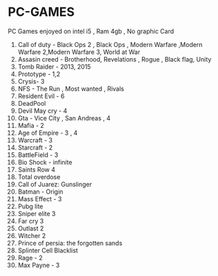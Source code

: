 # PC-GAMES
PC Games enjoyed on intel i5 , Ram 4gb , No graphic Card
  
  1. Call of duty - Black Ops 2 , Black Ops , Modern Warfare ,Modern Warfare 2,Modern Warfare 3, World at War 
  2. Assasin creed - Brotherhood, Revelations , Rogue , Black flag, Unity
  3. Tomb Raider - 2013, 2015
  4. Prototype - 1,2
  5. Crysis- 3
  6. NFS - The Run , Most wanted , Rivals
  7. Resident Evil - 6
  8. DeadPool
  9. Devil May cry - 4
  10. Gta - Vice City , San Andreas , 4
  11. Mafia - 2
  12. Age of Empire - 3 , 4
  13. Warcraft - 3
  14. Starcraft - 2
  15. BattleField - 3
  16. Bio Shock - infinite
  17. Saints Row 4
  18. Total overdose
  19. Call of Juarez: Gunslinger
  20. Batman - Origin
  21. Mass Effect - 3
  22. Pubg lite
  23. Sniper elite 3
  24. Far cry 3
  25. Outlast 2 
  26. Witcher 2
  27. Prince of persia: the forgotten sands
  28. Splinter Cell Blacklist
  29. Rage - 2 
  30. Max Payne - 3
